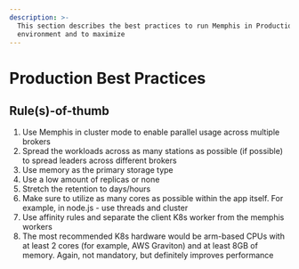 ```yaml
---
description: >-
  This section describes the best practices to run Memphis in Production
  environment and to maximize
---
```


# Production Best Practices

## Rule(s)-of-thumb

1. Use Memphis in cluster mode to enable parallel usage across multiple brokers
2. Spread the workloads across as many stations as possible (if possible) to spread leaders across different brokers
3. Use memory as the primary storage type
4. Use a low amount of replicas or none
5. Stretch the retention to days/hours
6. Make sure to utilize as many cores as possible within the app itself. For example, in node.js - use threads and cluster
7. Use affinity rules and separate the client K8s worker from the memphis workers
8. The most recommended K8s hardware would be arm-based CPUs with at least 2 cores (for example, AWS Graviton) and at least 8GB of memory. Again, not mandatory, but definitely improves performance
